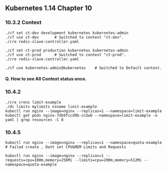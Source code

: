## Kubernetes 1.14 Chapter 10

###  10.3.2 Context
    ./cf set ct-dev development kubernetes kubernetes-admin
    ./cf use ct-dev       # Switched to context "ct-dev". 
    ./cre redis-slave-controller.yaml  

    ./cf set ct-prod production kubernetes kubernetes-admin
    ./cf use ct-prod      # Switched to context "ct-prod".
    ./cre redis-slave-controller.yaml

    ./cf use kubernetes-admin@kubernetes    # Switched to Default context. 

#### Q. How to see All Context status once.

###  10.4.2
    ./cre crens limit-example 
    ./dc limits mylimits nsname limit-example
    kubectl run nginx --image=nginx --replicas=1 --namespace=limit-example
    kubectl get pods nginx-7db9fccd9b-cn2wb --namespace=limit-example -o yaml | grep resources -C 8


### 10.4.5 
    kubectl run nginx --image=nginx --replicas=1 --namespace=quota-example     # Failed create , Dont set CPU&MEM Limits and Requests

    kubectl run nginx --image=nginx --replicas=1 --requests=cpu=100m,memory=256Mi --limits=cpu=200m,memory=512Mi --namespace=quota-example
